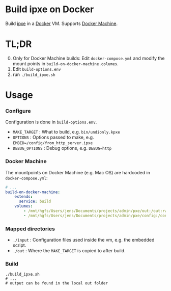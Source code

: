 Build ipxe on Docker
=================

Build [ipxe](http://ipxe.org) in a [Docker](http://docker.io) VM. Supports [Docker Machine](https://docs.docker.com/machine/).

TL;DR
=====

0) Only for Docker Machine builds: Edit `docker-compose.yml` and modify the mount points in `build-on-docker-machine.columes`.
1) Edit `build-options.env` 
2) run `./build_ipxe.sh`

Usage
======

### Configure

Configuration is done in `build-options.env`.

* `MAKE_TARGET` : What to build, e.g. `bin/undionly.kpxe`
* `OPTIONS` : Options passed to make, e.g. `EMBED=/config/from_http_server.ipxe`
* `DEBUG_OPTIONS` : Debug options, e.g. `DEBUG=http` 

### Docker Machine

The mountpoints on Docker Machine (e.g. Mac OS) are hardcoded in `docker-compose.yml`:

```yaml
# ...
build-on-docker-machine: 
    extends:
      service: build
    volumes: 
        - /mnt/hgfs/Users/jens/Documents/projects/admin/pxe/out:/out:rw
        - /mnt/hgfs/Users/jens/Documents/projects/admin/pxe/config:/config:ro
```

### Mapped directories

* `./input` : Configuration files used inside the vm, e.g. the embedded script.
* `./out` : Where the `MAKE_TARGET` is copied to after build.

### Build

``` 
./build_ipxe.sh
# ...
# output can be found in the local out folder
```
